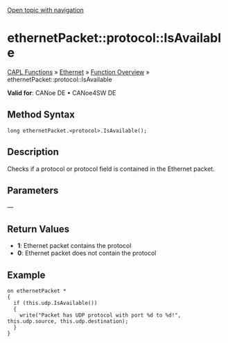 [Open topic with navigation](../../../../../CANoeDEFamily.htm#Topics/CAPLFunctions/IP/Methods/CAPLfunctionProtocolIsAvailable.md)

# ethernetPacket::protocol::IsAvailable

[CAPL Functions](../../CAPLfunctions.md) » [Ethernet](../CAPLEthernetStartPage.md) » [Function Overview](../CAPLfunctionsIPOverview.md) » ethernetPacket::protocol::IsAvailable

**Valid for**: CANoe DE • CANoe4SW DE

## Method Syntax

```plaintext
long ethernetPacket.<protocol>.IsAvailable();
```

## Description

Checks if a protocol or protocol field is contained in the Ethernet packet.

## Parameters

—

## Return Values

- **1**: Ethernet packet contains the protocol
- **0**: Ethernet packet does not contain the protocol

## Example

```plaintext
on ethernetPacket *
{
  if (this.udp.IsAvailable())
  {
    write("Packet has UDP protocol with port %d to %d!", this.udp.source, this.udp.destination);
  }
}
```
